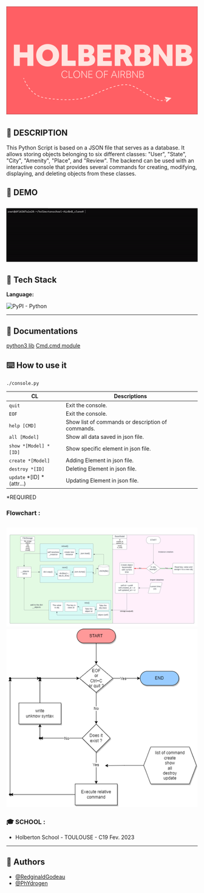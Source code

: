 # ![Hbnb](https://raw.githubusercontent.com/PhYdrogen/holbertonschool-AirBnB_clone/main/image/HolberBnb.png)


## 📑 DESCRIPTION
This Python Script is based on a JSON file that serves as a database. It allows storing objects belonging to six different classes: "User", "State", "City", "Amenity", "Place", and "Review". The backend can be used with an interactive console that provides several commands for creating, modifying, displaying, and deleting objects from these classes.

## 🤖 DEMO
![GIF](https://raw.githubusercontent.com/PhYdrogen/holbertonschool-AirBnB_clone/main/image/console%20demo.gif)
----------------------
## 🔧 Tech Stack

**Language:** 

![PyPI - Python](https://camo.githubusercontent.com/eb35deb7b87bd6b896e8b550ab0bd85b599c778e9c43194743cd429c494d2428/68747470733a2f2f696d672e736869656c64732e696f2f707970692f707976657273696f6e732f69636f6e73646b3f6c6f676f3d70797069)

----------------------
## 📑 Documentations
[python3 lib](https://docs.python.org/3/library/cmd.html)
[Cmd.cmd module](http://pymotw.com/2/cmd/)

## ⌨️ How to use it

```
./console.py
```
| CL           | Descriptions                                                                |
| ------------------------- | ------------------------------------------------------------------ |
| `quit`  | Exit the console.
| `EOF` | Exit the console.
| `help [CMD]` | Show list of commands or description of commands.
| `all [Model]` | Show all data saved in json file.
| `show *[Model] *[ID]` | Show specific element in json file.
| `create *[Model]` | Adding Element in json file.
| `destroy *[ID]` | Deleting Element in json file. 
| `update` *[ID] *(attr...)| Updating Element in json file.

*REQUIRED

### Flowchart :
![basemodel](https://github.com/PhYdrogen/holbertonschool-AirBnB_clone/blob/main/image/BaseModel-flowchart.png)
![console](https://github.com/PhYdrogen/holbertonschool-AirBnB_clone/blob/main/image/Console-flowchart.png)
----------------------
### 🎓  SCHOOL :
- Holberton School - TOULOUSE - C19 Fev. 2023
----------------------
## 👦 Authors

- [@RedginaldGodeau](https://github.com/RedginaldGodeau)
- [@PhYdrogen](https://github.com/PhYdrogen)
